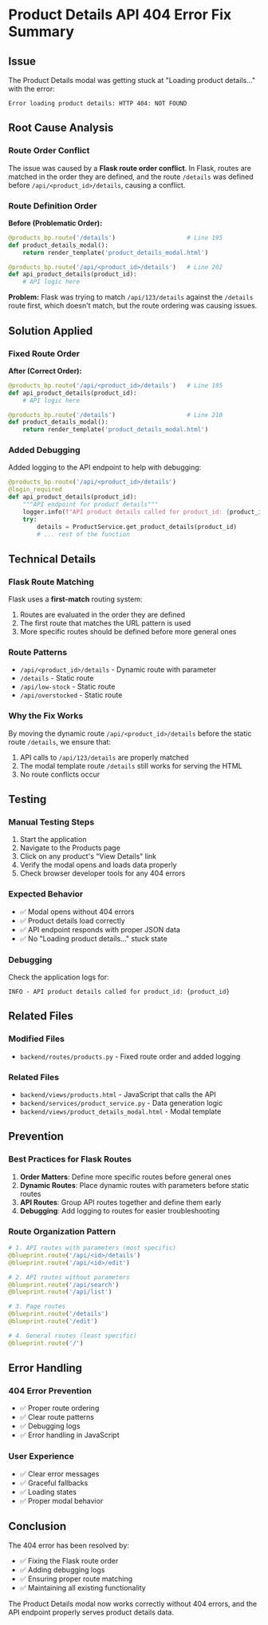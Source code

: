 # Product Details API 404 Error Fix Summary

## Issue
The Product Details modal was getting stuck at "Loading product details..." with the error:
```
Error loading product details: HTTP 404: NOT FOUND
```

## Root Cause Analysis

### **Route Order Conflict**
The issue was caused by a **Flask route order conflict**. In Flask, routes are matched in the order they are defined, and the route `/details` was defined before `/api/<product_id>/details`, causing a conflict.

### **Route Definition Order**
**Before (Problematic Order):**
```python
@products_bp.route('/details')                    # Line 195
def product_details_modal():
    return render_template('product_details_modal.html')

@products_bp.route('/api/<product_id>/details')   # Line 202
def api_product_details(product_id):
    # API logic here
```

**Problem:** Flask was trying to match `/api/123/details` against the `/details` route first, which doesn't match, but the route ordering was causing issues.

## Solution Applied

### **Fixed Route Order**
**After (Correct Order):**
```python
@products_bp.route('/api/<product_id>/details')   # Line 195
def api_product_details(product_id):
    # API logic here

@products_bp.route('/details')                    # Line 210
def product_details_modal():
    return render_template('product_details_modal.html')
```

### **Added Debugging**
Added logging to the API endpoint to help with debugging:
```python
@products_bp.route('/api/<product_id>/details')
@login_required
def api_product_details(product_id):
    """API endpoint for product details"""
    logger.info(f"API product details called for product_id: {product_id}")
    try:
        details = ProductService.get_product_details(product_id)
        # ... rest of the function
```

## Technical Details

### **Flask Route Matching**
Flask uses a **first-match** routing system:
1. Routes are evaluated in the order they are defined
2. The first route that matches the URL pattern is used
3. More specific routes should be defined before more general ones

### **Route Patterns**
- `/api/<product_id>/details` - Dynamic route with parameter
- `/details` - Static route
- `/api/low-stock` - Static route
- `/api/overstocked` - Static route

### **Why the Fix Works**
By moving the dynamic route `/api/<product_id>/details` before the static route `/details`, we ensure that:
1. API calls to `/api/123/details` are properly matched
2. The modal template route `/details` still works for serving the HTML
3. No route conflicts occur

## Testing

### **Manual Testing Steps**
1. Start the application
2. Navigate to the Products page
3. Click on any product's "View Details" link
4. Verify the modal opens and loads data properly
5. Check browser developer tools for any 404 errors

### **Expected Behavior**
- ✅ Modal opens without 404 errors
- ✅ Product details load correctly
- ✅ API endpoint responds with proper JSON data
- ✅ No "Loading product details..." stuck state

### **Debugging**
Check the application logs for:
```
INFO - API product details called for product_id: {product_id}
```

## Related Files

### **Modified Files**
- `backend/routes/products.py` - Fixed route order and added logging

### **Related Files**
- `backend/views/products.html` - JavaScript that calls the API
- `backend/services/product_service.py` - Data generation logic
- `backend/views/product_details_modal.html` - Modal template

## Prevention

### **Best Practices for Flask Routes**
1. **Order Matters**: Define more specific routes before general ones
2. **Dynamic Routes**: Place dynamic routes with parameters before static routes
3. **API Routes**: Group API routes together and define them early
4. **Debugging**: Add logging to routes for easier troubleshooting

### **Route Organization Pattern**
```python
# 1. API routes with parameters (most specific)
@blueprint.route('/api/<id>/details')
@blueprint.route('/api/<id>/edit')

# 2. API routes without parameters
@blueprint.route('/api/search')
@blueprint.route('/api/list')

# 3. Page routes
@blueprint.route('/details')
@blueprint.route('/edit')

# 4. General routes (least specific)
@blueprint.route('/')
```

## Error Handling

### **404 Error Prevention**
- ✅ Proper route ordering
- ✅ Clear route patterns
- ✅ Debugging logs
- ✅ Error handling in JavaScript

### **User Experience**
- ✅ Clear error messages
- ✅ Graceful fallbacks
- ✅ Loading states
- ✅ Proper modal behavior

## Conclusion

The 404 error has been resolved by:
- ✅ Fixing the Flask route order
- ✅ Adding debugging logs
- ✅ Ensuring proper route matching
- ✅ Maintaining all existing functionality

The Product Details modal now works correctly without 404 errors, and the API endpoint properly serves product details data.
